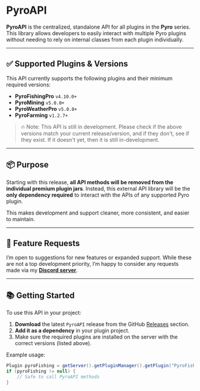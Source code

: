 # PyroAPI

**PyroAPI** is the centralized, standalone API for all plugins in the **Pyro** series. This library allows developers to easily interact with multiple Pyro plugins without needing to rely on internal classes from each plugin individually.

---

## ✅ Supported Plugins & Versions

This API currently supports the following plugins and their minimum required versions:

- **PyroFishingPro** `v4.10.0+`
- **PyroMining** `v5.0.0+`
- **PyroWeatherPro** `v5.0.0+`
- **PyroFarming** `v1.2.7+`

> 🔥 Note: This API is still in development. Please check if the above versions match your current release/version, and if they don't, see if they exist. If it doesn't yet, then it is still in-development.

---

## 📦 Purpose

Starting with this release, **all API methods will be removed from the individual premium plugin jars**. Instead, this external API library will be the **only dependency required** to interact with the APIs of any supported Pyro plugin.

This makes development and support cleaner, more consistent, and easier to maintain.

---

## 💬 Feature Requests

I’m open to suggestions for new features or expanded support. While these are not a top development priority, I’m happy to consider any requests made via my **[Discord server](https://discord.gg/zNtFN3m)**.

---

## 📚 Getting Started

To use this API in your project:

1. **Download** the latest `PyroAPI` release from the GitHub [Releases](../../releases) section.
2. **Add it as a dependency** in your plugin project.
3. Make sure the required plugins are installed on the server with the correct versions (listed above).

Example usage:

```java
Plugin pyroFishing = getServer().getPluginManager().getPlugin("PyroFishingPro");
if (pyroFishing != null) {
    // Safe to call PyroAPI methods
}
